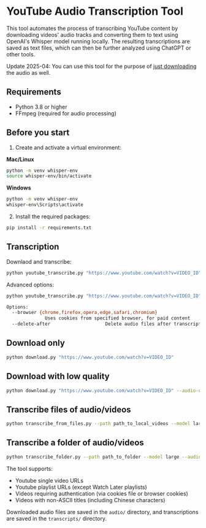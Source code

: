 # YouTube Audio Transcription Tool

This tool automates the process of transcribing YouTube content by downloading videos' audio tracks and converting them to text using OpenAI's Whisper model running locally. The resulting transcriptions are saved as text files, which can then be further analyzed using ChatGPT or other tools.

Update 2025-04: You can use this tool for the purpose of [just downloading](#download-only) the audio as well.

## Requirements

- Python 3.8 or higher
- FFmpeg (required for audio processing)

## Before you start

1. Create and activate a virtual environment:

**Mac/Linux**
```bash
python -m venv whisper-env
source whisper-env/bin/activate
```

**Windows**
```bash
python -m venv whisper-env
whisper-env\Scripts\activate
```

2. Install the required packages:
```bash
pip install -r requirements.txt
```

## Transcription

Downlaod and transcribe:
```bash
python youtube_transcribe.py "https://www.youtube.com/watch?v=VIDEO_ID"
```

Advanced options:
```bash
python youtube_transcribe.py "https://www.youtube.com/watch?v=VIDEO_ID" [OPTIONS]

Options:
  --browser {chrome,firefox,opera,edge,safari,chromium}
              Uses cookies from specified browser, for paid content
  --delete-after                    Delete audio files after transcription
```


## Download only
```bash
python download.py "https://www.youtube.com/watch?v=VIDEO_ID"
```


## Download with low quality
```bash
python download.py "https://www.youtube.com/watch?v=VIDEO_ID" --audio-quality 32 --sampling-rate 16000
```

## Transcribe files of audio/videos
```bash
python transcribe_from_files.py --path path_to_local_videos --model large --audio-quality 32 --sampling-rate 16000
```

## Transcribe a folder of audio/videos
```bash
python transcribe_folder.py --path path_to_folder --model large --audio-quality 32 --sampling-rate 16000
```

The tool supports:
- Youtube single video URLs
- Youtube playlist URLs (except Watch Later playlists)
- Videos requiring authentication (via cookies file or browser cookies)
- Videos with non-ASCII titles (including Chinese characters)

Downloaded audio files are saved in the `audio/` directory, and transcriptions are saved in the `transcripts/` directory.

